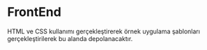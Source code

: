 # FrontEnd
 HTML ve CSS kullanımı gerçekleştirerek örnek uygulama şablonları gerçekleştirilerek bu alanda depolanacaktır.

